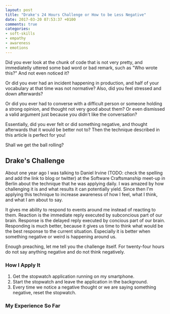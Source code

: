```yaml
---
layout: post
title: "Drake's 24 Hours Challenge or How to be Less Negative"
date: 2017-03-20 07:53:37 +0100
comments: true
categories:
- soft-skills
- empathy
- awareness
- emotions
---
```


Did you ever look at the chunk of code that is not very pretty, and immediatelly uttered some bad word or bad remark, such as "Who wrote this?" And not even noticed it?

Or did you ever had an incident happening in production, and half of your vocabulary at that time was not normative? Also, did you feel stressed and down afterwards?

Or did you ever had to converse with a difficult person or someone holding a strong opinion, and thought not very good about them? Or even dismissed a valid argument just because you didn't like the conversation?

Essentially, did you ever felt or did something negative, and thought afterwards that it would be better not to? Then the technique described in this article is perfect for you!

<!-- more -->

Shall we get the ball rolling?

## Drake's Challenge

About one year ago I was talking to Daniel Irvine (TODO: check the spelling and add the link to blog or twitter) at the Software Craftsmanship meet-up in Berlin about the technique that he was applying daily. I was amazed by how challenging it is and what results it can potentially yield. Since then I'm applying this technique to increase awareness of how I feel, what I think, and what I am about to say.

It gives me ability to respond to events around me instead of reacting to them. Reaction is the immediate reply executed by subconcious part of our brain. Response is the delayed reply executed by concious part of our brain. Responding is much better, because it gives us time to think what would be the best response to the current situation. Especially it is better when something negative or weird is happening around us.

Enough preaching, let me tell you the challenge itself. For twenty-four hours do not say anything negative and do not think negatively.

### How I Apply It

1. Get the stopwatch application running on my smartphone.
2. Start the stopwatch and leave the application in the background.
3. Every time we notice a negative thought or we are saying something negative, reset the stopwatch.

### My Experience So Far
